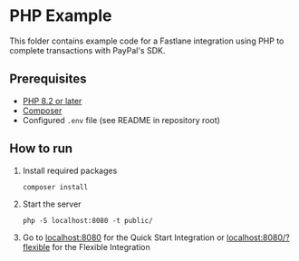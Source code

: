 # PHP Example

This folder contains example code for a Fastlane integration using PHP to complete transactions with PayPal's SDK.

## Prerequisites

- [PHP 8.2 or later](https://www.php.net/manual/en/install.php)
- [Composer](https://getcomposer.org/download/)
- Configured `.env` file (see README in repository root)

## How to run

1. Install required packages
    ```
    composer install
    ```
2. Start the server
    ```
    php -S localhost:8080 -t public/
    ```
3. Go to [localhost:8080](localhost:8080) for the Quick Start Integration or [localhost:8080/?flexible](localhost:8080/?flexible) for the Flexible Integration